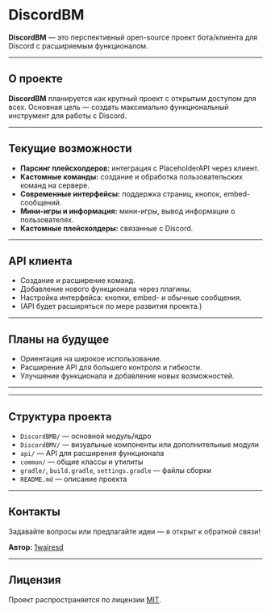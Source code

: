 # DiscordBM

**DiscordBM** — это перспективный open-source проект бота/клиента для Discord с расширяемым функционалом.

---

## О проекте

**DiscordBM** планируется как крупный проект с открытым доступом для всех. Основная цель — создать максимально функциональный инструмент для работы с Discord.

---

## Текущие возможности

- **Парсинг плейсхолдеров:** интеграция с PlaceholderAPI через клиент.
- **Кастомные команды:** создание и обработка пользовательских команд на сервере.
- **Современные интерфейсы:** поддержка страниц, кнопок, embed-сообщений.
- **Мини-игры и информация:** мини-игры, вывод информации о пользователях.
- **Кастомные плейсхолдеры:** связанные с Discord.

---

## API клиента

- Создание и расширение команд.
- Добавление нового функционала через плагины.
- Настройка интерфейса: кнопки, embed- и обычные сообщения.
- (API будет расширяться по мере развития проекта.)

---

## Планы на будущее

- Ориентация на широкое использование.
- Расширение API для большего контроля и гибкости.
- Улучшение функционала и добавление новых возможностей.

---

---

## Структура проекта

- `DiscordBMB/` — основной модуль/ядро
- `DiscordBMV/` — визуальные компоненты или дополнительные модули
- `api/` — API для расширения функционала
- `common/` — общие классы и утилиты
- `gradle/`, `build.gradle`, `settings.gradle` — файлы сборки
- `README.md` — описание проекта

---

## Контакты

Задавайте вопросы или предлагайте идеи — я открыт к обратной связи!

**Автор:** [1wairesd](https://github.com/1wairesd)

---

## Лицензия

Проект распространяется по лицензии [MIT](LICENSE).
